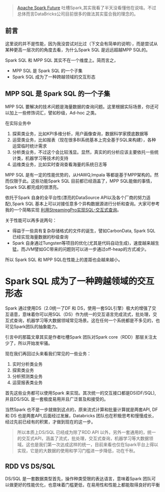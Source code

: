 > [Apache Spark Future](https://0x0fff.com/apache-spark-future/) 吐槽Spark,其实我看了半天没看懂他在说啥。不过总体而言DataBricks公司目前很多的做法其实蛮合我的理念的。

## 前言

这里说的并不是性能，因为我没尝试对比过（下文会有简单的说明），而是尝试从某种更高一层次的的角度去看，为什么Spark SQL 是远远超越MPP SQL的。

Spark SQL 和  MPP SQL 其实不在一个维度上。简而言之，

*  MPP SQL 是 Spark SQL 的一个子集
*  Spark SQL 成为了一种跨越领域的交互形态

## MPP SQL 是 Spark SQL 的一个子集

MPP SQL 要解决的技术问题是海量数据的查询问题。这里根据实际场景，你还可以加上一些修饰词汇，譬如秒级，Ad-hoc 之类。

在实际业务中

1. 探索类业务，比如KPI多维分析，用户画像查询，数据科学家摸底数据等
2. 运营类业务，比如报表（现在很多BI系统基本上完全基于SQL来构建），各种运营临时统计需求
3. 分析类业务，不过这个会比较浅显。显然，真实的的分析应该主要依托一些统计类，机器学习等技术的支持
4. 运维类业务，比如实时查询查看海量的系统日志等

MPP SQL 是有一定的性能优势的，从HAWQ,Impala 等都是基于MPP架构的。然而仅限于此。这些功能Spark SQL 目前都已经涵盖了，MPP SQL能做的事情，Spark SQL都完成的很漂亮。

依托于Spark 自身的全平台性(漂亮的DataSource API以及各个厂商的努力适配),Spark SQL 基本上可以对接任意多个异构数据源进行分析和查询。大家可参考我的一个简略实现 [利用StreamingPro实现SQL-交互式查询](https://github.com/allwefantasy/streamingpro/wiki/利用StreamingPro实现SQL-交互式查询)。

关于性能可以再多说两句：

* 得益于一些具有复杂存储格式的文件的诞生，譬如CarbonData, Spark SQL 已经实现海量数据的秒级查询
* Spark 自身通过Tungsten等项目的优化(尤其是代码自动生成)，速度越来越生猛，而JVM譬如GC带来的问题则可以进一步通过off-heap的方式减少。

所以 Spark SQL 和 MPP SQL在性能上的差距也会越来越小。


# Spark SQL 成为了一种跨越领域的交互形态

Spark 通过使用DS（2.0统一了DF 和 DS，使用一套SQL引擎）极大的增强了交互语意，意味着你可以用SQL（DS）作为统一的交互语言完成流式，批处理，交互式查询，机器学习等大数据领域常见场景。这在任何一个系统都是不多见的，也可见Spark团队的抽象能力。

引言中的那篇文章其实是作者吐槽Spark 团队对Spark core（RDD）那层关注太少了，所以开始发牢骚。

现在我们再回过头来看我们常见的一些业务：

1. 实时分析类业务 
2. 探索类业务
3. 分析预测类业务
4. 运营报表类业务

首先这些业务都可以使用Spark 来实现。其次统一的交互接口都是DS(DF/SQL),并且DS/SQL 是一套极度易用并且广泛普及和接受的。

当然Spark 也不是一步就做到这点的，原来流式计算和批量计算就是两套API, DF 和 DS 也是两套API,后面经过发展，Databricks 团队也在积极思考和慢慢成长，经过先前已经有的积累，才做到现在的这一步。


> 所以本质上DS/SQL 已经成为除了RDD API 以外，另外一套通用的，统一的交互式API，涵盖了流式，批处理，交互式查询，机器学习等大数据领域。这也是我们第一次达成这样的统一，目前来看也仅在Spark平台上得以实现，它是的大数据的使用和学习门槛进一步降低，功在千秋。

## RDD VS DS/SQL

DS/SQL 是一套数据类型首先，操作种类受限的表达语言，意味着Spark 团队可以做更好的性能优化，也意味着门槛更低，在易用性和性能上都能取得良好的平衡
